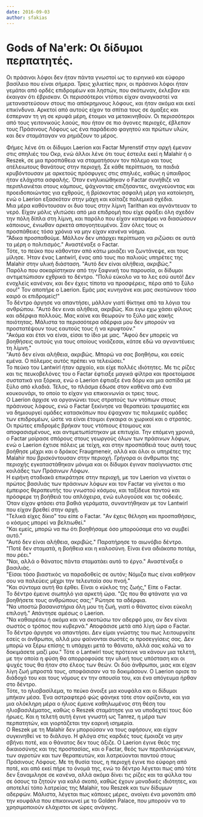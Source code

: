 ```yaml
---
date: 2016-09-03
author: sfakias
---
```

# Gods of Na'erk: Οι δίδυμοι περπατητές.

Οι πράσινοι λόφοι δεν ήταν πάντα γνωστοί ως το ειρηνικό και εύφορο βασίλειο
που είναι σήμερα. Τρεις χιλιετίες πριν, οι πράσινοι λόφοι ήταν γεμάτοι από
ορδές επιδρομέων και ληστών, που σκότωναν, έκλεβαν και έκαιγαν ότι έβρισκαν.
Οι περισσότεροι ντόπιοι είχαν αναγκαστεί να μεταναστεύσουν στους πιο
απόκρημνους λόφους, και ήταν ακόμα και εκεί επικίνδυνα. Αρκετοί από αυτούς
είχαν τα σπίτια τους σε άμαξες και έσπερναν τη γη σε κρυφά μέρη, έτοιμοι να
μετακινηθούν. Οι περισσότεροι από τους γειτονικούς λαούς, που ήταν σε πιο
άγονες περιοχές, έβλεπαν τους Πράσινους Λόφους ως ένα παράδεισο φαγητού και
πρώτων υλών, και δεν σταμάταγαν να ρημάζουν το μέρος.

Φήμες λένε ότι οι δίδυμοι Laerion και Factar Myrenstif στην αρχή έμεναν στις
σπηλιές του Οκρ, ενώ άλλοι λένε ότι τους έστειλε εκεί η Malahir ή ο Reszek, σε
μια προσπάθεια να σταματήσουν τον πόλεμο και τους ατέλειωτους θανάτους στην
περιοχή. Σε κάθε περίπτωση, τα παιδιά κρυβόντουσαν με αρκετούς πρόσφυγες στις
σπηλιές, καθώς η ύπαιθρος ήταν ελάχιστα ασφαλής. Όταν ενηλικιώθηκαν o Factar
συνήθιζε να περιπλανιέται στους κάμπους, ψάχνοντας επιζήσαντες, ανιχνεύοντας
και προειδοποιώντας για εχθρούς, ή βρίσκοντας ασφαλή μέρη για κατοίκηση, ενώ ο
Laerion εξασκόταν στην μάχη και κοίταζε πολεμικά σχέδια.  
Μια μέρα καθόντουσαν οι δυο τους στην λίμνη Tarithan και αγνάντευαν το νερό.
Είχαν μόλις γλιτώσει από μια επιδρομή που είχε σφάξει όλη σχεδόν την πόλη
δίπλα στη λίμνη, και παρόλο που είχαν καταφέρει να διασώσουν κάποιους, ένιωθαν
αρκετά απογοητευμένοι. Σαν όλες τους οι προσπάθειες τόσα χρόνια να μην είχαν
κανένα νόημα.  
"Άδικα προσπαθούμε. Μάλλον δεν υπάρχει περίπτωση να ριζώσει σε αυτά τα μέρη ο
πολιτισμός." Αναστέναξε ο Factar.  
Τότε, το πεύκο που κάθονταν από κάτω μοιάζει να ζωντάνεψε, και τους μίλησε.
Ήταν ένας Lantwirl, ένας από τους πιο παλιούς υπηρέτες της Malahir στην υλική
διάσταση. "Αυτό δεν είναι αλήθεια, ακριβώς."  
Παρόλο που σοκαρίστηκαν από την ξαφνική του παρουσία, οι δίδυμοι αντιμετώπισαν
εχθρικά το δέντρο. "Πολύ εύκολο να το λες εσύ αυτό! Δεν ενοχλείς κανέναν, και
δεν έχεις τίποτα να προσφέρεις, πέρα από το ξύλο σου!" Τον αποπήρε ο Laerion.
Εμάς μας κυνηγάνε και μας σκοτώνουν τόσο καιρό οι επιδρομείς!"  
Το δέντρο άργησε να απαντήσει, μάλλον γιατί θίκτηκε από τα λόγια του ανθρώπου.
"Αυτό δεν ειναι αλήθεια, ακριβώς. Και εγω εχω χάσει φίλους και αδέρφια
πολλούς. Μας καίνε και θεωρούν το ξύλο μας κακής ποιότητας. Μάλιστα τα
περισσότερα αδέρφια μου δεν μπορούν να προστατέψουν τους εαυτούς τους ή να
κρυφτούν."  
"Ακόμα και έτσι να είναι, είσαι το ίδιο με μας. "Αφού δεν μπορείς να βοηθήσεις
αυτούς για τους οποίους νοιάζεσαι, κάτσε εδώ να αγναντέυεις τη λίμνη."  
"Αυτό δεν είναι αλήθεια, ακριβώς. Μπορώ να σας βοηθήσω, και εσείς εμένα. Ο
πόλεμος αυτός πρέπει να τελειώσει."  
Το πεύκο του Lantwirl ήταν αρχαίο, και είχε πολλές ιδιότητες. Με τις ρίζες και
τις πευκοβελόνες του ο Factar έφτιαξε μαγικά φίλτρα και προετοίμασε συστατικά
για ξόρκια, ενώ ο Laerion έφτιαξε ένα δόρυ και μια ασπίδα με ξύλο από κλαδιά.
Τέλος, το πλάσμα έδωσε στον καθένα από ένα κουκουνάρι, το οποίο το είχαν για
επικοινωνία οι τρεις τους.  
Ο Laerion άρχισε να οργανώνει τους στρατούς των ντόπιων στους πράσινους
λόφους, ενώ ο Factar ξεκίνησε να θεραπεύει τραυματίες και να δημιουργεί ομάδες
κατασκόπων που έψαχναν τις πολεμικές ομάδες των επιδρομέων, ώστε να είναι
έτοιμοι έγκαιρα οι χωρικοί και ο στρατός. Οι πρώτες επιδρομές βρήκαν τους
ντόπιους έτοιμους και αποφασισμένους, και αντιμετωπίστηκαν με επιτυχία. Την
επόμενη χρονιά, ο Factar μοίρασε σπόρους στους γεωργούς όλων των πράσινων
λόφων, ενώ ο Laerion έχτισε πόλεις με τείχη, και στην προσπάθειά τους αυτή
τους βοήθησε μέχρι και ο δράκος Fraugmeneir, αλλά και όλοι οι υπηρέτες της
Malahir που βρισκόντουσαν στην περιοχή. Γρήγορα οι άνθρωποι της περιοχής
εγκαταστάθηκαν μόνιμα και οι δίδυμοι έγιναν πασίγνωστοι στις κοιλάδες των
Πράσινων Λόφων.  
Η ειρήνη σταδιακά επικράτησε στην περιοχή, με τον Laerion να γίνεται ο πρώτος
βασιλιάς των πράσινων λόφων και τον Factar να γίνεται ο πιο έμπειρος
θεραπευτής του γνωστού κόσμου, και ταξίδευε παντού και πρόσφερε τη βοήθειά του
απλόχειρα, ενώ ευλογούσε και τις σοδειές. Όταν είχαν φτάσει στα βαθιά
γεράματα, συναντήθηκαν με τον Lantwirl που είχαν βρεθεί στην αρχή.  
"Τελικά είχες δίκιο" του είπε ο Factar. "Αν έχεις θέληση και προσπαθήσεις, ο
κόσμος μπορεί να βελτιωθεί."  
"Και εμείς, μπορώ να πω ότι βοηθήσαμε όσο μπορούσαμε στο να συμβεί αυτό."  
"Αυτό δεν είναι αλήθεια, ακριβώς." Παρατήρησε το αιωνόβιο δέντρο. "Ποτέ δεν
σταματά, η βοήθεια και η καλοσύνη. Είναι ένα αδιάκοπο ποτάμι, που ρέει."  
"Ναι, αλλά ο θάνατος πάντα σταματάει αυτό το έργο." Αναστέναξε ο βασιλιάς.  
"Είσαι τόσο βιαστικός να παραδοθείς σε αυτόν; Νόμιζα πως είναι καθήκον σου να
παλεύεις μέχρι την τελευταία σου πνοή."  
"Και σύντομα αυτή θα έρθει. Είναι ο κύκλος της ζωής," Είπε ο Factar.  
Το δέντρο έμεινε σιωπηλό για αρκετή ώρα. "Ως που θα φτάνατε για να βοηθήσετε
τους ανθρώπους σας;" Ρώτησε τα αδέρφια.  
"Να υποστώ βασανιστήρια όλη μου τη ζωή, γιατί ο θάνατος είναι εύκολη επιλογή."
Απάντησε αμέσως ο Laerion.  
"Να καθαιρέσω ή ακόμα και να σκοτώσω τον αδερφό μου, αν δεν είναι σωστός ο
τρόπος που κυβερνά." Αποφάσισε μετά από λίγη ώρα ο Factar.  
Το δέντρο άργησε να απαντήσει. Δεν είμαι γνώστης του πως λειτουργείτε εσείς οι
άνθρωποι, αλλά μου φαίνονται σωστές οι προσεγγίσεις σας. Δεν μπορώ να ξέρω
επίσης τι υπάρχει μετά το θάνατο, αλλά σας καλώ να το δοκιμάσετε μαζί μου."
Τότε ο Lantwirl τους πρότεινε να κάνουν μια τελετή, με την οποία η φύση θα
απορροφούσε την υλική τους υπόσταση και οι ψυχές τους θα ήταν στο έλεος των
θεών. Οι δύο άνθρωποι, μιας και είχαν λίγη ζωή μπροστά τους, αποφάσισαν να το
δοκιμάσουν. Ο Laerion ορισε το διάδοχό του και τους νόμους εν την απουσία του,
και ένα απόγευμα ήρθαν στο δέντρο.  
Τότε, το ηλιοβασίλεμα, το πεύκο άνοιξε μια κουφάλα και οι δίδυμοι μπήκαν μέσα.
Ένα αστραφτερό φώς φάνηκε τότε στον ορίζοντα, και για μια ολόκληρη μέρα ο
ήλιος έμεινε καθηλωμένος στη θέση του ηλιοβασιλέματος, καθώς ο Reszek
σταμάτησε για να υποδεχτεί τους δύο ήρωες. Και η τελετή αυτή έγινε γνωστή ως
Tanrez, η μέρα των περπατητών, και γιορτάζεται την εαρινή ισημερία.  
O Reszek με τη Malahir δεν μπορούσαν να τους αφήσουν, και είχαν συγκινηθεί νε
το διάλογο. Η φλόγα στις καρδιές τους έμοιαζε να μην σβήνει ποτέ, και ο
θάνατος δεν τους άξιζε. Ο Laerion έγινε θεός της δικαιοσύνης και της
προστασίας, και ο Factar, θεός των περιπλανώμενων, των αγροτών και των
θεραπευτών, και λατρεύονται παντού στους Πράσινους Λόφους. Με τη θυσία τους, η
περιοχή έγινε πιο εύφορη από ποτέ, και από εκεί πήρε το όνομά της, ενώ το
δέντρο λέγεται πως από τότε δεν ξαναμιλησε σε κανένα, αλλά ακόμα δίνει τις
ρίζες και τα φύλλα του σε όσους τα ζητούν για καλό σκοπό, καθώς έχουν
μοναδικές ιδιότητες, και αποτελεί τόπο λατρείας της Malahir, του Reszek και
των δίδυμων αδερφών. Μάλιστα, λέγεται πως κάποιες μέρες, ανοίγει ένα μονοπάτι
από την κουφάλα που επικοινωνεί με το Golden Palace, που μπορούν να το
χρησιμοποιούν ελάχιστοι σε ώρες ανάγκης.

